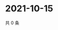 # 2021-10-15

共 0 条

<!-- BEGIN WEIBO -->
<!-- 最后更新时间 Fri Oct 15 2021 11:14:25 GMT+0800 (China Standard Time) -->

<!-- END WEIBO -->
